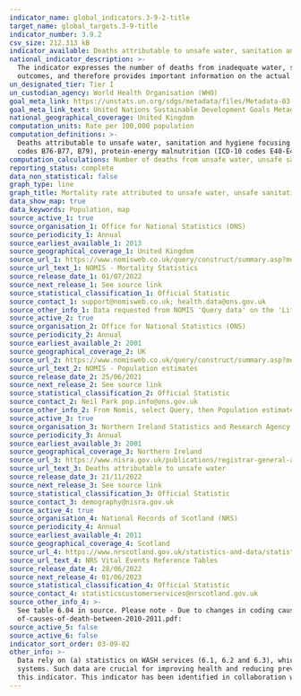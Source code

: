 ```yaml
---
indicator_name: global_indicators.3-9-2-title
target_name: global_targets.3-9-title
indicator_number: 3.9.2
csv_size: 212.313 kB
indicator_available: Deaths attributable to unsafe water, sanitation and hygiene focusing on inadequate WASH services, expressed per 100,000 population.
national_indicator_description: >-
  The indicator expresses the number of deaths from inadequate water, sanitation and hygiene (with focus on WASH services) which could be prevented by improving those services and practices. It is based on both the WASH service provision in the country, as well as the related health
  outcomes, and therefore provides important information on the actual disease caused by the risks measured in 6.1, 6.2 and 6.3.
un_designated_tier: Tier I
un_custodian_agency: World Health Organisation (WHO)
goal_meta_link: https://unstats.un.org/sdgs/metadata/files/Metadata-03-09-02.pdf
goal_meta_link_text: United Nations Sustainable Development Goals Metadata (PDF 214 KB)
national_geographical_coverage: United Kingdom
computation_units: Rate per 100,000 population
computation_definitions: >-
  Deaths attributable to unsafe water, sanitation and hygiene focusing on inadequate WASH services, expressed per 100,000 population; The included diseases are the WASH attributable fractions of diarrhoea (ICD-10 codes A00, A01, A03, A04, A06-A09), intestinal nematode infections (ICD-10
  codes B76-B77, B79), protein-energy malnutrition (ICD-10 codes E40-E46), and acute respiratory infections (ICD-10 codes H65-H66, J00-J22, P23, and U04).
computation_calculations: Number of deaths from unsafe water, unsafe sanitation and lack of hygiene (exposure to unsafe WASH services) in a year, divided by the population, and multiplied by 100,000.
reporting_status: complete
data_non_statistical: false
graph_type: line
graph_title: Mortality rate attributed to unsafe water, unsafe sanitation and lack of hygiene per 100,000 people
data_show_map: true
data_keywords: Population, map
source_active_1: true
source_organisation_1: Office for National Statistics (ONS)
source_periodicity_1: Annual
source_earliest_available_1: 2013
source_geographical_coverage_1: United Kingdom
source_url_1: https://www.nomisweb.co.uk/query/construct/summary.asp?mode=construct&version=0&dataset=161
source_url_text_1: NOMIS - Mortality Statistics
source_release_date_1: 01/07/2022
source_next_release_1: See source link
source_statistical_classification_1: Official Statistic
source_contact_1: support@nomisweb.co.uk; health.data@ons.gov.uk
source_other_info_1: Data requested from NOMIS 'Query data' on the 'Life events - Mortality statistics - underlying cause, sex and age.
source_active_2: true
source_organisation_2: Office for National Statistics (ONS)
source_periodicity_2: Annual
source_earliest_available_2: 2001
source_geographical_coverage_2: UK
source_url_2: https://www.nomisweb.co.uk/query/construct/summary.asp?mode=construct&version=0&dataset=31
source_url_text_2: NOMIS - Population estimates
source_release_date_2: 25/06/2021
source_next_release_2: See source link
source_statistical_classification_2: Official Statistic
source_contact_2: Neil Park pop.info@ons.gov.uk
source_other_info_2: From Nomis, select Query, then Population estimates/Projections > population estimates - local authority based by 5 year age band
source_active_3: true
source_organisation_3: Northern Ireland Statistics and Research Agency (NISRA)
source_periodicity_3: Annual
source_earliest_available_3: 2001
source_geographical_coverage_3: Northern Ireland
source_url_3: https://www.nisra.gov.uk/publications/registrar-general-annual-report-2021-cause-death
source_url_text_3: Deaths attributable to unsafe water
source_release_date_3: 21/11/2022
source_next_release_3: See source link
source_statistical_classification_3: Official Statistic
source_contact_3: demography@nisra.gov.uk
source_active_4: true
source_organisation_4: National Records of Scotland (NRS)
source_periodicity_4: Annual
source_earliest_available_4: 2011
source_geographical_coverage_4: Scotland
source_url_4: https://www.nrscotland.gov.uk/statistics-and-data/statistics/statistics-by-theme/vital-events/general-publications/vital-events-reference-tables/2021/list-of-data-tables
source_url_text_4: NRS Vital Events Reference Tables
source_release_date_4: 28/06/2022
source_next_release_4: 01/06/2023
source_statistical_classification_4: Official Statistic
source_contact_4: statisticscustomerservices@nrscotland.gov.uk
source_other_info_4: >-
  See table 6.04 in source. Please note - Due to changes in coding causes of death between 2010 and 2011, only data from 2011 onwards has been included. More information can be found on this on the NRS website - https://www.nrscotland.gov.uk/files/statistics/vital-events/changes-to-coding-
  of-causes-of-death-between-2010-2011.pdf:
source_active_5: false
source_active_6: false
indicator_sort_order: 03-09-02
other_info: >-
  Data rely on (a) statistics on WASH services (6.1, 6.2 and 6.3), which are well assessed in almost all countries, and (b) data on deaths. Data on deaths are also widely available from countries from death registration data or sample registration systems, which are certainly feasible
  systems. Such data are crucial for improving health and reducing preventable deaths in countries. The main limitation is that not all countries do have such registration systems to date, and data need to be completed with other type of information. Data follows the UN specification for
  this indicator. This indicator has been identified in collaboration with topic experts.
---
```

